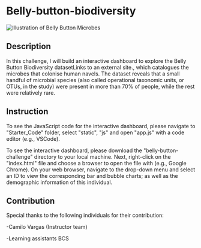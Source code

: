 # Belly-button-biodiversity
![Illustration of Belly Button Microbes](https://robdunnlab.com/wp-content/uploads/microbes-sem.jpg)

## Description 
In this challenge, I will build an interactive dashboard to explore the Belly Button Biodiversity datasetLinks to an external site., which catalogues the microbes that colonise human navels. The dataset reveals that a small handful of microbial species (also called operational taxonomic units, or OTUs, in the study) were present in more than 70% of people, while the rest were relatively rare.

## Instruction 
To see the JavaScript code for the interactive dashboard, please navigate to "Starter_Code" folder, select "static", "js" and open "app.js" with a code editor (e.g., VSCode).

To see the interactive dashboard, please download the "belly-button-challenge" directory to your local machine. Next, right-click on the "index.html" file and choose a browser to open the file with (e.g., Google Chrome). On your web browser, navigate to the drop-down menu and select an ID to view the corresponding bar and bubble charts; as well as the demographic information of this individual.

## Contribution 
Special thanks to the following individuals for their contribution:

-Camilo Vargas (Instructor team)

-Learning assistants BCS

